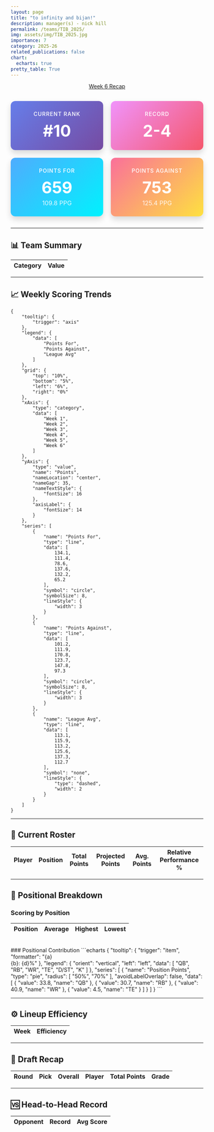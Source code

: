 ```yaml
---
layout: page
title: "to infinity and bijan!"
description: manager(s) - nick hill
permalink: /teams/TIB_2025/
img: assets/img/TIB_2025.jpg
importance: 7
category: 2025-26
related_publications: false
chart:
  echarts: true
pretty_table: True
---
```


<center>
<div class="row mb-3">
    <div class="col-12">
        <a href="/reports/2025/Week-6-TIB" class="btn btn-primary">Week 6 Recap</a>
    </div>
</div>
</center>

<div style="display: grid; grid-template-columns: repeat(2, 1fr); gap: 20px; margin: 30px auto; max-width: 600px;">
  <div style="background: linear-gradient(135deg, #667eea 0%, #764ba2 100%); padding: 25px; border-radius: 12px; box-shadow: 0 8px 16px rgba(0,0,0,0.15); color: white; text-align: center;">
    <div style="font-size: 14px; opacity: 0.9; font-weight: 600; text-transform: uppercase; letter-spacing: 1px; margin-bottom: 10px;">Current Rank</div>
    <div style="font-size: 42px; font-weight: 700;">#10</div>
  </div>
  
  <div style="background: linear-gradient(135deg, #f093fb 0%, #f5576c 100%); padding: 25px; border-radius: 12px; box-shadow: 0 8px 16px rgba(0,0,0,0.15); color: white; text-align: center;">
    <div style="font-size: 14px; opacity: 0.9; font-weight: 600; text-transform: uppercase; letter-spacing: 1px; margin-bottom: 10px;">Record</div>
    <div style="font-size: 42px; font-weight: 700;">2-4</div>
  </div>
  
  <div style="background: linear-gradient(135deg, #4facfe 0%, #00f2fe 100%); padding: 25px; border-radius: 12px; box-shadow: 0 8px 16px rgba(0,0,0,0.15); color: white; text-align: center;">
    <div style="font-size: 14px; opacity: 0.9; font-weight: 600; text-transform: uppercase; letter-spacing: 1px; margin-bottom: 10px;">Points For</div>
    <div style="font-size: 42px; font-weight: 700;">659</div>
    <div style="font-size: 16px; opacity: 0.9; margin-top: 5px;">109.8 PPG</div>
  </div>
  
  <div style="background: linear-gradient(135deg, #fa709a 0%, #fee140 100%); padding: 25px; border-radius: 12px; box-shadow: 0 8px 16px rgba(0,0,0,0.15); color: white; text-align: center;">
    <div style="font-size: 14px; opacity: 0.9; font-weight: 600; text-transform: uppercase; letter-spacing: 1px; margin-bottom: 10px;">Points Against</div>
    <div style="font-size: 42px; font-weight: 700;">753</div>
    <div style="font-size: 16px; opacity: 0.9; margin-top: 5px;">125.4 PPG</div>
  </div>
</div>


---

## 📊 Team Summary

<table
data-click-to-select="true"
data-search="false"
data-toggle="table"
data-url="{{ "/assets/json/team_data/TIB_2025_summary.json" }}">
<thead>
    <tr>
        <th data-field="category" data-halign="left" data-align="left" data-sortable="false">Category</th>
        <th data-field="value" data-halign="center" data-align="center" data-sortable="false">Value</th>
    </tr>
</thead>
</table>

---

## 📈 Weekly Scoring Trends
```echarts
{
    "tooltip": {
        "trigger": "axis"
    },
    "legend": {
        "data": [
            "Points For",
            "Points Against",
            "League Avg"
        ]
    },
    "grid": {
        "top": "10%",
        "bottom": "5%",
        "left": "6%",
        "right": "0%"
    },
    "xAxis": {
        "type": "category",
        "data": [
            "Week 1",
            "Week 2",
            "Week 3",
            "Week 4",
            "Week 5",
            "Week 6"
        ]
    },
    "yAxis": {
        "type": "value",
        "name": "Points",
        "nameLocation": "center",
        "nameGap": 35,
        "nameTextStyle": {
            "fontSize": 16
        },
        "axisLabel": {
            "fontSize": 14
        }
    },
    "series": [
        {
            "name": "Points For",
            "type": "line",
            "data": [
                134.1,
                111.4,
                78.6,
                137.6,
                132.2,
                65.2
            ],
            "symbol": "circle",
            "symbolSize": 8,
            "lineStyle": {
                "width": 3
            }
        },
        {
            "name": "Points Against",
            "type": "line",
            "data": [
                101.2,
                111.9,
                170.8,
                123.7,
                147.8,
                97.3
            ],
            "symbol": "circle",
            "symbolSize": 8,
            "lineStyle": {
                "width": 3
            }
        },
        {
            "name": "League Avg",
            "type": "line",
            "data": [
                113.1,
                115.9,
                113.2,
                125.6,
                137.3,
                112.7
            ],
            "symbol": "none",
            "lineStyle": {
                "type": "dashed",
                "width": 2
            }
        }
    ]
}
```

---

## 👥 Current Roster

<table
 data-click-to-select="true"
 data-search="false"
 data-toggle="table"
 data-url="{{ "/assets/json/team_rosters/TIB_2025.json"}}">
 <thead>
   <tr>
     <th data-field="player_name" data-halign="left" data-align="left" data-sortable="false">Player</th>
     <th data-field="pos" data-halign="center" data-align="center" data-sortable="true">Position</th>
     <th data-field="total_points" data-halign="center" data-align="center" data-sortable="true">Total Points</th>
     <th data-field="proj_points" data-halign="center" data-align="center" data-sortable="true">Projected Points</th>
     <th data-field="avg_points" data-halign="center" data-align="center" data-sortable="true">Avg. Points</th>
     <th data-field="pct_perform" data-halign="center" data-align="center" data-sortable="true">Relative Performance %</th>
   </tr>
 </thead>
</table>

---

## 🎯 Positional Breakdown

### Scoring by Position

<table
data-click-to-select="true"
data-search="false"
data-toggle="table"
data-url="{{ "/assets/json/team_data/TIB_2025_positions.json" }}">
<thead>
    <tr>
        <th data-field="position" data-halign="left" data-align="left" data-sortable="false">Position</th>
        <th data-field="average" data-halign="center" data-align="center" data-sortable="true">Average</th>
        <th data-field="highest" data-halign="center" data-align="center" data-sortable="true">Highest</th>
        <th data-field="lowest" data-halign="center" data-align="center" data-sortable="true">Lowest</th>
    </tr>
</thead>
</table>
<br>
### Positional Contribution
```echarts
{
    "tooltip": {
        "trigger": "item",
        "formatter": "{a} <br/>{b}: {d}%"
    },
    "legend": {
        "orient": "vertical",
        "left": "left",
        "data": [
            "QB",
            "RB",
            "WR",
            "TE",
            "D/ST",
            "K"
        ]
    },
    "series": [
        {
            "name": "Position Points",
            "type": "pie",
            "radius": [
                "50%",
                "70%"
            ],
            "avoidLabelOverlap": false,
            "data": [
                {
                    "value": 33.8,
                    "name": "QB"
                },
                {
                    "value": 30.7,
                    "name": "RB"
                },
                {
                    "value": 40.9,
                    "name": "WR"
                },
                {
                    "value": 4.5,
                    "name": "TE"
                }
            ]
        }
    ]
}
```

---

## ⚙️ Lineup Efficiency

<table
    data-click-to-select="true"
    data-search="false"
    data-toggle="table"
    data-url="{{ "/assets/json/team_data/TIB_2025_weekly_eff.json" }}">
    <thead>
        <tr>
            <th data-field="week" data-halign="left" data-align="left" data-sortable="true">Week</th>
            <th data-field="efficiency" data-halign="center" data-align="center" data-sortable="true">Efficiency</th>
        </tr>
    </thead>
</table>

---

## 📝 Draft Recap

<table
    data-click-to-select="true"
    data-search="false"
    data-toggle="table"
    data-url="{{ "/assets/json/team_data/TIB_2025_draft.json" }}">
    <thead>
        <tr>
            <th data-field="round" data-halign="center" data-align="center" data-sortable="true">Round</th>
            <th data-field="pick" data-halign="center" data-align="center" data-sortable="false">Pick</th>
            <th data-field="draft_position" data-halign="center" data-align="center" data-sortable="true">Overall</th>
            <th data-field="player_name" data-halign="left" data-align="left" data-sortable="false">Player</th>
            <th data-field="points" data-halign="center" data-align="center" data-sortable="true">Total Points</th>
            <th data-field="grade" data-halign="center" data-align="center" data-sortable="true">Grade</th>
        </tr>
    </thead>
</table>

---

## 🆚 Head-to-Head Record

<table
    data-click-to-select="true"
    data-search="false"
    data-toggle="table"
    data-url="{{ "/assets/json/team_data/TIB_2025_h2h.json" }}">
    <thead>
        <tr>
            <th data-field="opponent" data-halign="left" data-align="left" data-sortable="false">Opponent</th>
            <th data-field="record" data-halign="center" data-align="center" data-sortable="true">Record</th>
            <th data-field="points" data-halign="center" data-align="center" data-sortable="false">Avg Score</th>
        </tr>
    </thead>
</table>
